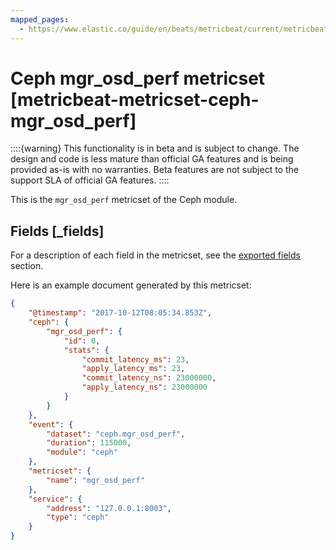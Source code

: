 ```yaml
---
mapped_pages:
  - https://www.elastic.co/guide/en/beats/metricbeat/current/metricbeat-metricset-ceph-mgr_osd_perf.html
---
```


<!-- This file is generated! See scripts/docs_collector.py -->

# Ceph mgr_osd_perf metricset [metricbeat-metricset-ceph-mgr_osd_perf]

::::{warning}
This functionality is in beta and is subject to change. The design and code is less mature than official GA features and is being provided as-is with no warranties. Beta features are not subject to the support SLA of official GA features.
::::


This is the `mgr_osd_perf` metricset of the Ceph module.

## Fields [_fields]

For a description of each field in the metricset, see the [exported fields](/reference/metricbeat/exported-fields-ceph.md) section.

Here is an example document generated by this metricset:

```json
{
    "@timestamp": "2017-10-12T08:05:34.853Z",
    "ceph": {
        "mgr_osd_perf": {
            "id": 0,
            "stats": {
                "commit_latency_ms": 23,
                "apply_latency_ms": 23,
                "commit_latency_ns": 23000000,
                "apply_latency_ns": 23000000
            }
        }
    },
    "event": {
        "dataset": "ceph.mgr_osd_perf",
        "duration": 115000,
        "module": "ceph"
    },
    "metricset": {
        "name": "mgr_osd_perf"
    },
    "service": {
        "address": "127.0.0.1:8003",
        "type": "ceph"
    }
}
```
